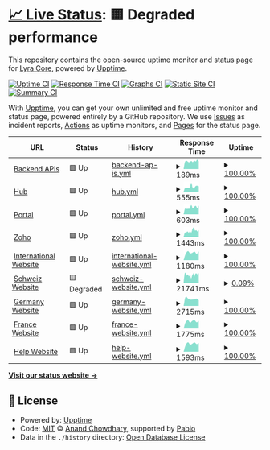 # [📈 Live Status](https://Lyra-Core.github.io/Status): <!--live status--> **🟨 Degraded performance**

This repository contains the open-source uptime monitor and status page for [Lyra Core](https://Lyra-Core.github.io/Status), powered by [Upptime](https://github.com/upptime/upptime).

[![Uptime CI](https://github.com/Lyra-Core/Status/workflows/Uptime%20CI/badge.svg)](https://github.com/Lyra-Core/Status/actions?query=workflow%3A%22Uptime+CI%22)
[![Response Time CI](https://github.com/Lyra-Core/Status/workflows/Response%20Time%20CI/badge.svg)](https://github.com/Lyra-Core/Status/actions?query=workflow%3A%22Response+Time+CI%22)
[![Graphs CI](https://github.com/Lyra-Core/Status/workflows/Graphs%20CI/badge.svg)](https://github.com/Lyra-Core/Status/actions?query=workflow%3A%22Graphs+CI%22)
[![Static Site CI](https://github.com/Lyra-Core/Status/workflows/Static%20Site%20CI/badge.svg)](https://github.com/Lyra-Core/Status/actions?query=workflow%3A%22Static+Site+CI%22)
[![Summary CI](https://github.com/Lyra-Core/Status/workflows/Summary%20CI/badge.svg)](https://github.com/Lyra-Core/Status/actions?query=workflow%3A%22Summary+CI%22)

With [Upptime](https://upptime.js.org), you can get your own unlimited and free uptime monitor and status page, powered entirely by a GitHub repository. We use [Issues](https://github.com/Lyra-Core/Status/issues) as incident reports, [Actions](https://github.com/Lyra-Core/Status/actions) as uptime monitors, and [Pages](https://Lyra-Core.github.io/Status) for the status page.

<!--start: status pages-->
<!-- This summary is generated by Upptime (https://github.com/upptime/upptime) -->
<!-- Do not edit this manually, your changes will be overwritten -->
<!-- prettier-ignore -->
| URL | Status | History | Response Time | Uptime |
| --- | ------ | ------- | ------------- | ------ |
| <img alt="" src="https://icons.duckduckgo.com/ip3/api.lyrawellbeing.health.ico" height="13"> [Backend APIs](https://api.lyrawellbeing.health/status-0123456789abcdef) | 🟩 Up | [backend-ap-is.yml](https://github.com/Lyra-Core/Status/commits/HEAD/history/backend-ap-is.yml) | <details><summary><img alt="Response time graph" src="./graphs/backend-ap-is/response-time-week.png" height="20"> 189ms</summary><br><a href="https://Lyra-Core.github.io/Status/history/backend-ap-is"><img alt="Response time 189" src="https://img.shields.io/endpoint?url=https%3A%2F%2Fraw.githubusercontent.com%2FLyra-Core%2FStatus%2FHEAD%2Fapi%2Fbackend-ap-is%2Fresponse-time.json"></a><br><a href="https://Lyra-Core.github.io/Status/history/backend-ap-is"><img alt="24-hour response time 187" src="https://img.shields.io/endpoint?url=https%3A%2F%2Fraw.githubusercontent.com%2FLyra-Core%2FStatus%2FHEAD%2Fapi%2Fbackend-ap-is%2Fresponse-time-day.json"></a><br><a href="https://Lyra-Core.github.io/Status/history/backend-ap-is"><img alt="7-day response time 189" src="https://img.shields.io/endpoint?url=https%3A%2F%2Fraw.githubusercontent.com%2FLyra-Core%2FStatus%2FHEAD%2Fapi%2Fbackend-ap-is%2Fresponse-time-week.json"></a><br><a href="https://Lyra-Core.github.io/Status/history/backend-ap-is"><img alt="30-day response time 189" src="https://img.shields.io/endpoint?url=https%3A%2F%2Fraw.githubusercontent.com%2FLyra-Core%2FStatus%2FHEAD%2Fapi%2Fbackend-ap-is%2Fresponse-time-month.json"></a><br><a href="https://Lyra-Core.github.io/Status/history/backend-ap-is"><img alt="1-year response time 189" src="https://img.shields.io/endpoint?url=https%3A%2F%2Fraw.githubusercontent.com%2FLyra-Core%2FStatus%2FHEAD%2Fapi%2Fbackend-ap-is%2Fresponse-time-year.json"></a></details> | <details><summary><a href="https://Lyra-Core.github.io/Status/history/backend-ap-is">100.00%</a></summary><a href="https://Lyra-Core.github.io/Status/history/backend-ap-is"><img alt="All-time uptime 100.00%" src="https://img.shields.io/endpoint?url=https%3A%2F%2Fraw.githubusercontent.com%2FLyra-Core%2FStatus%2FHEAD%2Fapi%2Fbackend-ap-is%2Fuptime.json"></a><br><a href="https://Lyra-Core.github.io/Status/history/backend-ap-is"><img alt="24-hour uptime 100.00%" src="https://img.shields.io/endpoint?url=https%3A%2F%2Fraw.githubusercontent.com%2FLyra-Core%2FStatus%2FHEAD%2Fapi%2Fbackend-ap-is%2Fuptime-day.json"></a><br><a href="https://Lyra-Core.github.io/Status/history/backend-ap-is"><img alt="7-day uptime 100.00%" src="https://img.shields.io/endpoint?url=https%3A%2F%2Fraw.githubusercontent.com%2FLyra-Core%2FStatus%2FHEAD%2Fapi%2Fbackend-ap-is%2Fuptime-week.json"></a><br><a href="https://Lyra-Core.github.io/Status/history/backend-ap-is"><img alt="30-day uptime 100.00%" src="https://img.shields.io/endpoint?url=https%3A%2F%2Fraw.githubusercontent.com%2FLyra-Core%2FStatus%2FHEAD%2Fapi%2Fbackend-ap-is%2Fuptime-month.json"></a><br><a href="https://Lyra-Core.github.io/Status/history/backend-ap-is"><img alt="1-year uptime 100.00%" src="https://img.shields.io/endpoint?url=https%3A%2F%2Fraw.githubusercontent.com%2FLyra-Core%2FStatus%2FHEAD%2Fapi%2Fbackend-ap-is%2Fuptime-year.json"></a></details>
| <img alt="" src="https://icons.duckduckgo.com/ip3/app.lyrawellbeing.health.ico" height="13"> [Hub](https://app.lyrawellbeing.health) | 🟩 Up | [hub.yml](https://github.com/Lyra-Core/Status/commits/HEAD/history/hub.yml) | <details><summary><img alt="Response time graph" src="./graphs/hub/response-time-week.png" height="20"> 555ms</summary><br><a href="https://Lyra-Core.github.io/Status/history/hub"><img alt="Response time 555" src="https://img.shields.io/endpoint?url=https%3A%2F%2Fraw.githubusercontent.com%2FLyra-Core%2FStatus%2FHEAD%2Fapi%2Fhub%2Fresponse-time.json"></a><br><a href="https://Lyra-Core.github.io/Status/history/hub"><img alt="24-hour response time 629" src="https://img.shields.io/endpoint?url=https%3A%2F%2Fraw.githubusercontent.com%2FLyra-Core%2FStatus%2FHEAD%2Fapi%2Fhub%2Fresponse-time-day.json"></a><br><a href="https://Lyra-Core.github.io/Status/history/hub"><img alt="7-day response time 555" src="https://img.shields.io/endpoint?url=https%3A%2F%2Fraw.githubusercontent.com%2FLyra-Core%2FStatus%2FHEAD%2Fapi%2Fhub%2Fresponse-time-week.json"></a><br><a href="https://Lyra-Core.github.io/Status/history/hub"><img alt="30-day response time 555" src="https://img.shields.io/endpoint?url=https%3A%2F%2Fraw.githubusercontent.com%2FLyra-Core%2FStatus%2FHEAD%2Fapi%2Fhub%2Fresponse-time-month.json"></a><br><a href="https://Lyra-Core.github.io/Status/history/hub"><img alt="1-year response time 555" src="https://img.shields.io/endpoint?url=https%3A%2F%2Fraw.githubusercontent.com%2FLyra-Core%2FStatus%2FHEAD%2Fapi%2Fhub%2Fresponse-time-year.json"></a></details> | <details><summary><a href="https://Lyra-Core.github.io/Status/history/hub">100.00%</a></summary><a href="https://Lyra-Core.github.io/Status/history/hub"><img alt="All-time uptime 100.00%" src="https://img.shields.io/endpoint?url=https%3A%2F%2Fraw.githubusercontent.com%2FLyra-Core%2FStatus%2FHEAD%2Fapi%2Fhub%2Fuptime.json"></a><br><a href="https://Lyra-Core.github.io/Status/history/hub"><img alt="24-hour uptime 100.00%" src="https://img.shields.io/endpoint?url=https%3A%2F%2Fraw.githubusercontent.com%2FLyra-Core%2FStatus%2FHEAD%2Fapi%2Fhub%2Fuptime-day.json"></a><br><a href="https://Lyra-Core.github.io/Status/history/hub"><img alt="7-day uptime 100.00%" src="https://img.shields.io/endpoint?url=https%3A%2F%2Fraw.githubusercontent.com%2FLyra-Core%2FStatus%2FHEAD%2Fapi%2Fhub%2Fuptime-week.json"></a><br><a href="https://Lyra-Core.github.io/Status/history/hub"><img alt="30-day uptime 100.00%" src="https://img.shields.io/endpoint?url=https%3A%2F%2Fraw.githubusercontent.com%2FLyra-Core%2FStatus%2FHEAD%2Fapi%2Fhub%2Fuptime-month.json"></a><br><a href="https://Lyra-Core.github.io/Status/history/hub"><img alt="1-year uptime 100.00%" src="https://img.shields.io/endpoint?url=https%3A%2F%2Fraw.githubusercontent.com%2FLyra-Core%2FStatus%2FHEAD%2Fapi%2Fhub%2Fuptime-year.json"></a></details>
| <img alt="" src="https://icons.duckduckgo.com/ip3/portal.lyrawellbeing.health.ico" height="13"> [Portal](https://portal.lyrawellbeing.health) | 🟩 Up | [portal.yml](https://github.com/Lyra-Core/Status/commits/HEAD/history/portal.yml) | <details><summary><img alt="Response time graph" src="./graphs/portal/response-time-week.png" height="20"> 603ms</summary><br><a href="https://Lyra-Core.github.io/Status/history/portal"><img alt="Response time 603" src="https://img.shields.io/endpoint?url=https%3A%2F%2Fraw.githubusercontent.com%2FLyra-Core%2FStatus%2FHEAD%2Fapi%2Fportal%2Fresponse-time.json"></a><br><a href="https://Lyra-Core.github.io/Status/history/portal"><img alt="24-hour response time 770" src="https://img.shields.io/endpoint?url=https%3A%2F%2Fraw.githubusercontent.com%2FLyra-Core%2FStatus%2FHEAD%2Fapi%2Fportal%2Fresponse-time-day.json"></a><br><a href="https://Lyra-Core.github.io/Status/history/portal"><img alt="7-day response time 603" src="https://img.shields.io/endpoint?url=https%3A%2F%2Fraw.githubusercontent.com%2FLyra-Core%2FStatus%2FHEAD%2Fapi%2Fportal%2Fresponse-time-week.json"></a><br><a href="https://Lyra-Core.github.io/Status/history/portal"><img alt="30-day response time 603" src="https://img.shields.io/endpoint?url=https%3A%2F%2Fraw.githubusercontent.com%2FLyra-Core%2FStatus%2FHEAD%2Fapi%2Fportal%2Fresponse-time-month.json"></a><br><a href="https://Lyra-Core.github.io/Status/history/portal"><img alt="1-year response time 603" src="https://img.shields.io/endpoint?url=https%3A%2F%2Fraw.githubusercontent.com%2FLyra-Core%2FStatus%2FHEAD%2Fapi%2Fportal%2Fresponse-time-year.json"></a></details> | <details><summary><a href="https://Lyra-Core.github.io/Status/history/portal">100.00%</a></summary><a href="https://Lyra-Core.github.io/Status/history/portal"><img alt="All-time uptime 100.00%" src="https://img.shields.io/endpoint?url=https%3A%2F%2Fraw.githubusercontent.com%2FLyra-Core%2FStatus%2FHEAD%2Fapi%2Fportal%2Fuptime.json"></a><br><a href="https://Lyra-Core.github.io/Status/history/portal"><img alt="24-hour uptime 100.00%" src="https://img.shields.io/endpoint?url=https%3A%2F%2Fraw.githubusercontent.com%2FLyra-Core%2FStatus%2FHEAD%2Fapi%2Fportal%2Fuptime-day.json"></a><br><a href="https://Lyra-Core.github.io/Status/history/portal"><img alt="7-day uptime 100.00%" src="https://img.shields.io/endpoint?url=https%3A%2F%2Fraw.githubusercontent.com%2FLyra-Core%2FStatus%2FHEAD%2Fapi%2Fportal%2Fuptime-week.json"></a><br><a href="https://Lyra-Core.github.io/Status/history/portal"><img alt="30-day uptime 100.00%" src="https://img.shields.io/endpoint?url=https%3A%2F%2Fraw.githubusercontent.com%2FLyra-Core%2FStatus%2FHEAD%2Fapi%2Fportal%2Fuptime-month.json"></a><br><a href="https://Lyra-Core.github.io/Status/history/portal"><img alt="1-year uptime 100.00%" src="https://img.shields.io/endpoint?url=https%3A%2F%2Fraw.githubusercontent.com%2FLyra-Core%2FStatus%2FHEAD%2Fapi%2Fportal%2Fuptime-year.json"></a></details>
| <img alt="" src="https://icons.duckduckgo.com/ip3/salesiq.zoho.eu.ico" height="13"> [Zoho](https://salesiq.zoho.eu/icas/liveview) | 🟩 Up | [zoho.yml](https://github.com/Lyra-Core/Status/commits/HEAD/history/zoho.yml) | <details><summary><img alt="Response time graph" src="./graphs/zoho/response-time-week.png" height="20"> 1443ms</summary><br><a href="https://Lyra-Core.github.io/Status/history/zoho"><img alt="Response time 1443" src="https://img.shields.io/endpoint?url=https%3A%2F%2Fraw.githubusercontent.com%2FLyra-Core%2FStatus%2FHEAD%2Fapi%2Fzoho%2Fresponse-time.json"></a><br><a href="https://Lyra-Core.github.io/Status/history/zoho"><img alt="24-hour response time 1666" src="https://img.shields.io/endpoint?url=https%3A%2F%2Fraw.githubusercontent.com%2FLyra-Core%2FStatus%2FHEAD%2Fapi%2Fzoho%2Fresponse-time-day.json"></a><br><a href="https://Lyra-Core.github.io/Status/history/zoho"><img alt="7-day response time 1443" src="https://img.shields.io/endpoint?url=https%3A%2F%2Fraw.githubusercontent.com%2FLyra-Core%2FStatus%2FHEAD%2Fapi%2Fzoho%2Fresponse-time-week.json"></a><br><a href="https://Lyra-Core.github.io/Status/history/zoho"><img alt="30-day response time 1443" src="https://img.shields.io/endpoint?url=https%3A%2F%2Fraw.githubusercontent.com%2FLyra-Core%2FStatus%2FHEAD%2Fapi%2Fzoho%2Fresponse-time-month.json"></a><br><a href="https://Lyra-Core.github.io/Status/history/zoho"><img alt="1-year response time 1443" src="https://img.shields.io/endpoint?url=https%3A%2F%2Fraw.githubusercontent.com%2FLyra-Core%2FStatus%2FHEAD%2Fapi%2Fzoho%2Fresponse-time-year.json"></a></details> | <details><summary><a href="https://Lyra-Core.github.io/Status/history/zoho">100.00%</a></summary><a href="https://Lyra-Core.github.io/Status/history/zoho"><img alt="All-time uptime 100.00%" src="https://img.shields.io/endpoint?url=https%3A%2F%2Fraw.githubusercontent.com%2FLyra-Core%2FStatus%2FHEAD%2Fapi%2Fzoho%2Fuptime.json"></a><br><a href="https://Lyra-Core.github.io/Status/history/zoho"><img alt="24-hour uptime 100.00%" src="https://img.shields.io/endpoint?url=https%3A%2F%2Fraw.githubusercontent.com%2FLyra-Core%2FStatus%2FHEAD%2Fapi%2Fzoho%2Fuptime-day.json"></a><br><a href="https://Lyra-Core.github.io/Status/history/zoho"><img alt="7-day uptime 100.00%" src="https://img.shields.io/endpoint?url=https%3A%2F%2Fraw.githubusercontent.com%2FLyra-Core%2FStatus%2FHEAD%2Fapi%2Fzoho%2Fuptime-week.json"></a><br><a href="https://Lyra-Core.github.io/Status/history/zoho"><img alt="30-day uptime 100.00%" src="https://img.shields.io/endpoint?url=https%3A%2F%2Fraw.githubusercontent.com%2FLyra-Core%2FStatus%2FHEAD%2Fapi%2Fzoho%2Fuptime-month.json"></a><br><a href="https://Lyra-Core.github.io/Status/history/zoho"><img alt="1-year uptime 100.00%" src="https://img.shields.io/endpoint?url=https%3A%2F%2Fraw.githubusercontent.com%2FLyra-Core%2FStatus%2FHEAD%2Fapi%2Fzoho%2Fuptime-year.json"></a></details>
| <img alt="" src="https://icons.duckduckgo.com/ip3/lyrahealthinternational.com.ico" height="13"> [International Website](https://lyrahealthinternational.com) | 🟩 Up | [international-website.yml](https://github.com/Lyra-Core/Status/commits/HEAD/history/international-website.yml) | <details><summary><img alt="Response time graph" src="./graphs/international-website/response-time-week.png" height="20"> 1180ms</summary><br><a href="https://Lyra-Core.github.io/Status/history/international-website"><img alt="Response time 1180" src="https://img.shields.io/endpoint?url=https%3A%2F%2Fraw.githubusercontent.com%2FLyra-Core%2FStatus%2FHEAD%2Fapi%2Finternational-website%2Fresponse-time.json"></a><br><a href="https://Lyra-Core.github.io/Status/history/international-website"><img alt="24-hour response time 1360" src="https://img.shields.io/endpoint?url=https%3A%2F%2Fraw.githubusercontent.com%2FLyra-Core%2FStatus%2FHEAD%2Fapi%2Finternational-website%2Fresponse-time-day.json"></a><br><a href="https://Lyra-Core.github.io/Status/history/international-website"><img alt="7-day response time 1180" src="https://img.shields.io/endpoint?url=https%3A%2F%2Fraw.githubusercontent.com%2FLyra-Core%2FStatus%2FHEAD%2Fapi%2Finternational-website%2Fresponse-time-week.json"></a><br><a href="https://Lyra-Core.github.io/Status/history/international-website"><img alt="30-day response time 1180" src="https://img.shields.io/endpoint?url=https%3A%2F%2Fraw.githubusercontent.com%2FLyra-Core%2FStatus%2FHEAD%2Fapi%2Finternational-website%2Fresponse-time-month.json"></a><br><a href="https://Lyra-Core.github.io/Status/history/international-website"><img alt="1-year response time 1180" src="https://img.shields.io/endpoint?url=https%3A%2F%2Fraw.githubusercontent.com%2FLyra-Core%2FStatus%2FHEAD%2Fapi%2Finternational-website%2Fresponse-time-year.json"></a></details> | <details><summary><a href="https://Lyra-Core.github.io/Status/history/international-website">100.00%</a></summary><a href="https://Lyra-Core.github.io/Status/history/international-website"><img alt="All-time uptime 100.00%" src="https://img.shields.io/endpoint?url=https%3A%2F%2Fraw.githubusercontent.com%2FLyra-Core%2FStatus%2FHEAD%2Fapi%2Finternational-website%2Fuptime.json"></a><br><a href="https://Lyra-Core.github.io/Status/history/international-website"><img alt="24-hour uptime 100.00%" src="https://img.shields.io/endpoint?url=https%3A%2F%2Fraw.githubusercontent.com%2FLyra-Core%2FStatus%2FHEAD%2Fapi%2Finternational-website%2Fuptime-day.json"></a><br><a href="https://Lyra-Core.github.io/Status/history/international-website"><img alt="7-day uptime 100.00%" src="https://img.shields.io/endpoint?url=https%3A%2F%2Fraw.githubusercontent.com%2FLyra-Core%2FStatus%2FHEAD%2Fapi%2Finternational-website%2Fuptime-week.json"></a><br><a href="https://Lyra-Core.github.io/Status/history/international-website"><img alt="30-day uptime 100.00%" src="https://img.shields.io/endpoint?url=https%3A%2F%2Fraw.githubusercontent.com%2FLyra-Core%2FStatus%2FHEAD%2Fapi%2Finternational-website%2Fuptime-month.json"></a><br><a href="https://Lyra-Core.github.io/Status/history/international-website"><img alt="1-year uptime 100.00%" src="https://img.shields.io/endpoint?url=https%3A%2F%2Fraw.githubusercontent.com%2FLyra-Core%2FStatus%2FHEAD%2Fapi%2Finternational-website%2Fuptime-year.json"></a></details>
| <img alt="" src="https://icons.duckduckgo.com/ip3/lyrawellbeing.ch.ico" height="13"> [Schweiz Website](https://lyrawellbeing.ch) | 🟨 Degraded | [schweiz-website.yml](https://github.com/Lyra-Core/Status/commits/HEAD/history/schweiz-website.yml) | <details><summary><img alt="Response time graph" src="./graphs/schweiz-website/response-time-week.png" height="20"> 21741ms</summary><br><a href="https://Lyra-Core.github.io/Status/history/schweiz-website"><img alt="Response time 21741" src="https://img.shields.io/endpoint?url=https%3A%2F%2Fraw.githubusercontent.com%2FLyra-Core%2FStatus%2FHEAD%2Fapi%2Fschweiz-website%2Fresponse-time.json"></a><br><a href="https://Lyra-Core.github.io/Status/history/schweiz-website"><img alt="24-hour response time 21715" src="https://img.shields.io/endpoint?url=https%3A%2F%2Fraw.githubusercontent.com%2FLyra-Core%2FStatus%2FHEAD%2Fapi%2Fschweiz-website%2Fresponse-time-day.json"></a><br><a href="https://Lyra-Core.github.io/Status/history/schweiz-website"><img alt="7-day response time 21741" src="https://img.shields.io/endpoint?url=https%3A%2F%2Fraw.githubusercontent.com%2FLyra-Core%2FStatus%2FHEAD%2Fapi%2Fschweiz-website%2Fresponse-time-week.json"></a><br><a href="https://Lyra-Core.github.io/Status/history/schweiz-website"><img alt="30-day response time 21741" src="https://img.shields.io/endpoint?url=https%3A%2F%2Fraw.githubusercontent.com%2FLyra-Core%2FStatus%2FHEAD%2Fapi%2Fschweiz-website%2Fresponse-time-month.json"></a><br><a href="https://Lyra-Core.github.io/Status/history/schweiz-website"><img alt="1-year response time 21741" src="https://img.shields.io/endpoint?url=https%3A%2F%2Fraw.githubusercontent.com%2FLyra-Core%2FStatus%2FHEAD%2Fapi%2Fschweiz-website%2Fresponse-time-year.json"></a></details> | <details><summary><a href="https://Lyra-Core.github.io/Status/history/schweiz-website">0.09%</a></summary><a href="https://Lyra-Core.github.io/Status/history/schweiz-website"><img alt="All-time uptime 0.09%" src="https://img.shields.io/endpoint?url=https%3A%2F%2Fraw.githubusercontent.com%2FLyra-Core%2FStatus%2FHEAD%2Fapi%2Fschweiz-website%2Fuptime.json"></a><br><a href="https://Lyra-Core.github.io/Status/history/schweiz-website"><img alt="24-hour uptime 0.00%" src="https://img.shields.io/endpoint?url=https%3A%2F%2Fraw.githubusercontent.com%2FLyra-Core%2FStatus%2FHEAD%2Fapi%2Fschweiz-website%2Fuptime-day.json"></a><br><a href="https://Lyra-Core.github.io/Status/history/schweiz-website"><img alt="7-day uptime 0.09%" src="https://img.shields.io/endpoint?url=https%3A%2F%2Fraw.githubusercontent.com%2FLyra-Core%2FStatus%2FHEAD%2Fapi%2Fschweiz-website%2Fuptime-week.json"></a><br><a href="https://Lyra-Core.github.io/Status/history/schweiz-website"><img alt="30-day uptime 0.09%" src="https://img.shields.io/endpoint?url=https%3A%2F%2Fraw.githubusercontent.com%2FLyra-Core%2FStatus%2FHEAD%2Fapi%2Fschweiz-website%2Fuptime-month.json"></a><br><a href="https://Lyra-Core.github.io/Status/history/schweiz-website"><img alt="1-year uptime 0.09%" src="https://img.shields.io/endpoint?url=https%3A%2F%2Fraw.githubusercontent.com%2FLyra-Core%2FStatus%2FHEAD%2Fapi%2Fschweiz-website%2Fuptime-year.json"></a></details>
| <img alt="" src="https://icons.duckduckgo.com/ip3/lyrawellbeing.de.ico" height="13"> [Germany Website](https://lyrawellbeing.de) | 🟩 Up | [germany-website.yml](https://github.com/Lyra-Core/Status/commits/HEAD/history/germany-website.yml) | <details><summary><img alt="Response time graph" src="./graphs/germany-website/response-time-week.png" height="20"> 2715ms</summary><br><a href="https://Lyra-Core.github.io/Status/history/germany-website"><img alt="Response time 2715" src="https://img.shields.io/endpoint?url=https%3A%2F%2Fraw.githubusercontent.com%2FLyra-Core%2FStatus%2FHEAD%2Fapi%2Fgermany-website%2Fresponse-time.json"></a><br><a href="https://Lyra-Core.github.io/Status/history/germany-website"><img alt="24-hour response time 2196" src="https://img.shields.io/endpoint?url=https%3A%2F%2Fraw.githubusercontent.com%2FLyra-Core%2FStatus%2FHEAD%2Fapi%2Fgermany-website%2Fresponse-time-day.json"></a><br><a href="https://Lyra-Core.github.io/Status/history/germany-website"><img alt="7-day response time 2715" src="https://img.shields.io/endpoint?url=https%3A%2F%2Fraw.githubusercontent.com%2FLyra-Core%2FStatus%2FHEAD%2Fapi%2Fgermany-website%2Fresponse-time-week.json"></a><br><a href="https://Lyra-Core.github.io/Status/history/germany-website"><img alt="30-day response time 2715" src="https://img.shields.io/endpoint?url=https%3A%2F%2Fraw.githubusercontent.com%2FLyra-Core%2FStatus%2FHEAD%2Fapi%2Fgermany-website%2Fresponse-time-month.json"></a><br><a href="https://Lyra-Core.github.io/Status/history/germany-website"><img alt="1-year response time 2715" src="https://img.shields.io/endpoint?url=https%3A%2F%2Fraw.githubusercontent.com%2FLyra-Core%2FStatus%2FHEAD%2Fapi%2Fgermany-website%2Fresponse-time-year.json"></a></details> | <details><summary><a href="https://Lyra-Core.github.io/Status/history/germany-website">100.00%</a></summary><a href="https://Lyra-Core.github.io/Status/history/germany-website"><img alt="All-time uptime 100.00%" src="https://img.shields.io/endpoint?url=https%3A%2F%2Fraw.githubusercontent.com%2FLyra-Core%2FStatus%2FHEAD%2Fapi%2Fgermany-website%2Fuptime.json"></a><br><a href="https://Lyra-Core.github.io/Status/history/germany-website"><img alt="24-hour uptime 100.00%" src="https://img.shields.io/endpoint?url=https%3A%2F%2Fraw.githubusercontent.com%2FLyra-Core%2FStatus%2FHEAD%2Fapi%2Fgermany-website%2Fuptime-day.json"></a><br><a href="https://Lyra-Core.github.io/Status/history/germany-website"><img alt="7-day uptime 100.00%" src="https://img.shields.io/endpoint?url=https%3A%2F%2Fraw.githubusercontent.com%2FLyra-Core%2FStatus%2FHEAD%2Fapi%2Fgermany-website%2Fuptime-week.json"></a><br><a href="https://Lyra-Core.github.io/Status/history/germany-website"><img alt="30-day uptime 100.00%" src="https://img.shields.io/endpoint?url=https%3A%2F%2Fraw.githubusercontent.com%2FLyra-Core%2FStatus%2FHEAD%2Fapi%2Fgermany-website%2Fuptime-month.json"></a><br><a href="https://Lyra-Core.github.io/Status/history/germany-website"><img alt="1-year uptime 100.00%" src="https://img.shields.io/endpoint?url=https%3A%2F%2Fraw.githubusercontent.com%2FLyra-Core%2FStatus%2FHEAD%2Fapi%2Fgermany-website%2Fuptime-year.json"></a></details>
| <img alt="" src="https://icons.duckduckgo.com/ip3/lyrawellbeing.fr.ico" height="13"> [France Website](https://lyrawellbeing.fr) | 🟩 Up | [france-website.yml](https://github.com/Lyra-Core/Status/commits/HEAD/history/france-website.yml) | <details><summary><img alt="Response time graph" src="./graphs/france-website/response-time-week.png" height="20"> 1775ms</summary><br><a href="https://Lyra-Core.github.io/Status/history/france-website"><img alt="Response time 1775" src="https://img.shields.io/endpoint?url=https%3A%2F%2Fraw.githubusercontent.com%2FLyra-Core%2FStatus%2FHEAD%2Fapi%2Ffrance-website%2Fresponse-time.json"></a><br><a href="https://Lyra-Core.github.io/Status/history/france-website"><img alt="24-hour response time 1876" src="https://img.shields.io/endpoint?url=https%3A%2F%2Fraw.githubusercontent.com%2FLyra-Core%2FStatus%2FHEAD%2Fapi%2Ffrance-website%2Fresponse-time-day.json"></a><br><a href="https://Lyra-Core.github.io/Status/history/france-website"><img alt="7-day response time 1775" src="https://img.shields.io/endpoint?url=https%3A%2F%2Fraw.githubusercontent.com%2FLyra-Core%2FStatus%2FHEAD%2Fapi%2Ffrance-website%2Fresponse-time-week.json"></a><br><a href="https://Lyra-Core.github.io/Status/history/france-website"><img alt="30-day response time 1775" src="https://img.shields.io/endpoint?url=https%3A%2F%2Fraw.githubusercontent.com%2FLyra-Core%2FStatus%2FHEAD%2Fapi%2Ffrance-website%2Fresponse-time-month.json"></a><br><a href="https://Lyra-Core.github.io/Status/history/france-website"><img alt="1-year response time 1775" src="https://img.shields.io/endpoint?url=https%3A%2F%2Fraw.githubusercontent.com%2FLyra-Core%2FStatus%2FHEAD%2Fapi%2Ffrance-website%2Fresponse-time-year.json"></a></details> | <details><summary><a href="https://Lyra-Core.github.io/Status/history/france-website">100.00%</a></summary><a href="https://Lyra-Core.github.io/Status/history/france-website"><img alt="All-time uptime 100.00%" src="https://img.shields.io/endpoint?url=https%3A%2F%2Fraw.githubusercontent.com%2FLyra-Core%2FStatus%2FHEAD%2Fapi%2Ffrance-website%2Fuptime.json"></a><br><a href="https://Lyra-Core.github.io/Status/history/france-website"><img alt="24-hour uptime 100.00%" src="https://img.shields.io/endpoint?url=https%3A%2F%2Fraw.githubusercontent.com%2FLyra-Core%2FStatus%2FHEAD%2Fapi%2Ffrance-website%2Fuptime-day.json"></a><br><a href="https://Lyra-Core.github.io/Status/history/france-website"><img alt="7-day uptime 100.00%" src="https://img.shields.io/endpoint?url=https%3A%2F%2Fraw.githubusercontent.com%2FLyra-Core%2FStatus%2FHEAD%2Fapi%2Ffrance-website%2Fuptime-week.json"></a><br><a href="https://Lyra-Core.github.io/Status/history/france-website"><img alt="30-day uptime 100.00%" src="https://img.shields.io/endpoint?url=https%3A%2F%2Fraw.githubusercontent.com%2FLyra-Core%2FStatus%2FHEAD%2Fapi%2Ffrance-website%2Fuptime-month.json"></a><br><a href="https://Lyra-Core.github.io/Status/history/france-website"><img alt="1-year uptime 100.00%" src="https://img.shields.io/endpoint?url=https%3A%2F%2Fraw.githubusercontent.com%2FLyra-Core%2FStatus%2FHEAD%2Fapi%2Ffrance-website%2Fuptime-year.json"></a></details>
| <img alt="" src="https://icons.duckduckgo.com/ip3/lyrawellbeing.help.ico" height="13"> [Help Website](https://lyrawellbeing.help) | 🟩 Up | [help-website.yml](https://github.com/Lyra-Core/Status/commits/HEAD/history/help-website.yml) | <details><summary><img alt="Response time graph" src="./graphs/help-website/response-time-week.png" height="20"> 1593ms</summary><br><a href="https://Lyra-Core.github.io/Status/history/help-website"><img alt="Response time 1593" src="https://img.shields.io/endpoint?url=https%3A%2F%2Fraw.githubusercontent.com%2FLyra-Core%2FStatus%2FHEAD%2Fapi%2Fhelp-website%2Fresponse-time.json"></a><br><a href="https://Lyra-Core.github.io/Status/history/help-website"><img alt="24-hour response time 1701" src="https://img.shields.io/endpoint?url=https%3A%2F%2Fraw.githubusercontent.com%2FLyra-Core%2FStatus%2FHEAD%2Fapi%2Fhelp-website%2Fresponse-time-day.json"></a><br><a href="https://Lyra-Core.github.io/Status/history/help-website"><img alt="7-day response time 1593" src="https://img.shields.io/endpoint?url=https%3A%2F%2Fraw.githubusercontent.com%2FLyra-Core%2FStatus%2FHEAD%2Fapi%2Fhelp-website%2Fresponse-time-week.json"></a><br><a href="https://Lyra-Core.github.io/Status/history/help-website"><img alt="30-day response time 1593" src="https://img.shields.io/endpoint?url=https%3A%2F%2Fraw.githubusercontent.com%2FLyra-Core%2FStatus%2FHEAD%2Fapi%2Fhelp-website%2Fresponse-time-month.json"></a><br><a href="https://Lyra-Core.github.io/Status/history/help-website"><img alt="1-year response time 1593" src="https://img.shields.io/endpoint?url=https%3A%2F%2Fraw.githubusercontent.com%2FLyra-Core%2FStatus%2FHEAD%2Fapi%2Fhelp-website%2Fresponse-time-year.json"></a></details> | <details><summary><a href="https://Lyra-Core.github.io/Status/history/help-website">100.00%</a></summary><a href="https://Lyra-Core.github.io/Status/history/help-website"><img alt="All-time uptime 100.00%" src="https://img.shields.io/endpoint?url=https%3A%2F%2Fraw.githubusercontent.com%2FLyra-Core%2FStatus%2FHEAD%2Fapi%2Fhelp-website%2Fuptime.json"></a><br><a href="https://Lyra-Core.github.io/Status/history/help-website"><img alt="24-hour uptime 100.00%" src="https://img.shields.io/endpoint?url=https%3A%2F%2Fraw.githubusercontent.com%2FLyra-Core%2FStatus%2FHEAD%2Fapi%2Fhelp-website%2Fuptime-day.json"></a><br><a href="https://Lyra-Core.github.io/Status/history/help-website"><img alt="7-day uptime 100.00%" src="https://img.shields.io/endpoint?url=https%3A%2F%2Fraw.githubusercontent.com%2FLyra-Core%2FStatus%2FHEAD%2Fapi%2Fhelp-website%2Fuptime-week.json"></a><br><a href="https://Lyra-Core.github.io/Status/history/help-website"><img alt="30-day uptime 100.00%" src="https://img.shields.io/endpoint?url=https%3A%2F%2Fraw.githubusercontent.com%2FLyra-Core%2FStatus%2FHEAD%2Fapi%2Fhelp-website%2Fuptime-month.json"></a><br><a href="https://Lyra-Core.github.io/Status/history/help-website"><img alt="1-year uptime 100.00%" src="https://img.shields.io/endpoint?url=https%3A%2F%2Fraw.githubusercontent.com%2FLyra-Core%2FStatus%2FHEAD%2Fapi%2Fhelp-website%2Fuptime-year.json"></a></details>

<!--end: status pages-->

[**Visit our status website →**](https://Lyra-Core.github.io/Status)

## 📄 License

- Powered by: [Upptime](https://github.com/upptime/upptime)
- Code: [MIT](./LICENSE) © [Anand Chowdhary](https://anandchowdhary.com), supported by [Pabio](https://pabio.com)
- Data in the `./history` directory: [Open Database License](https://opendatacommons.org/licenses/odbl/1-0/)
